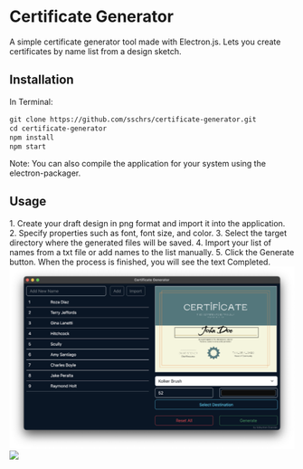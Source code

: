 # Certificate Generator
A simple certificate generator tool made with Electron.js. Lets you create certificates by name list from a design sketch.

<h2>Installation</h2>
In Terminal:

```
git clone https://github.com/sschrs/certificate-generator.git
cd certificate-generator
npm install
npm start
```

Note: You can also compile the application for your system using the electron-packager.

<h2>Usage</h2>
1. Create your draft design in png format and import it into the application.
2. Specify properties such as font, font size, and color.
3. Select the target directory where the generated files will be saved.
4. Import your list of names from a txt file or add names to the list manually.
5. Click the Generate button. When the process is finished, you will see the text Completed.

<img src="https://raw.githubusercontent.com/sschrs/certificate-generator/main/screenshots/app.png">
<img src="https://raw.githubusercontent.com/sschrs/certificate-generator/main/screenshots/results.png">